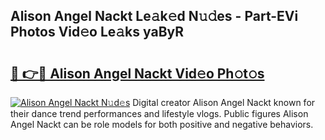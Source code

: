 ## Alison Angel Nackt Le𝚊k𝚎d N𝚞𝚍es - Part-EVi Photos Vid𝚎o Le𝚊ks yaByR

# <h2><a href="http://fb53ou.evod.top/?m=Alison+Angel+Nackt">🔗 👉🔴 Alison Angel Nackt Vid𝚎o Ph𝚘t𝚘s</a></h2>

[![Alison Angel Nackt N𝚞d𝚎s](https://i.imgur.com/8V9OHl7.gif)](http://fb53ou.evod.top/?m=Alison+Angel+Nackt)
Digital creator Alison Angel Nackt known for their dance trend performances and lifestyle vlogs. Public figures Alison Angel Nackt can be role models for both positive and negative behaviors. 
